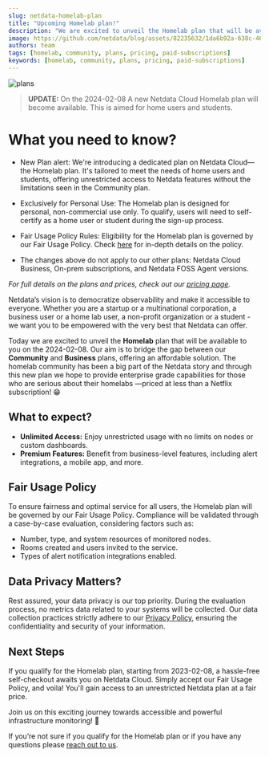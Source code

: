 ```yaml
---
slug: netdata-homelab-plan
title: "Upcoming Homelab plan!"
description: "We are excited to unveil the Homelab plan that will be available to the homelab community."
image: https://github.com/netdata/blog/assets/82235632/1da6b92a-638c-46f9-9711-83e8ff1ffae6
authors: team
tags: [homelab, community, plans, pricing, paid-subscriptions]
keywords: [homelab, community, plans, pricing, paid-subscriptions]
---
```


![plans](https://github.com/netdata/blog/assets/82235632/1da6b92a-638c-46f9-9711-83e8ff1ffae6)

> **UPDATE:** On the 2024-02-08 A new Netdata Cloud Homelab plan will become available. This is aimed for home users and students.

<!--truncate-->

# What you need to know?

* New Plan alert: We're introducing a dedicated plan on Netdata Cloud—the Homelab plan. It's tailored to meet the needs of home users and students, offering unrestricted access to Netdata features without the limitations seen in the Community plan.

* Exclusively for Personal Use: The Homelab plan is designed for personal, non-commercial use only. To qualify, users will need to self-certify as a home user or student during the sign-up process.

* Fair Usage Policy Rules: Eligibility for the Homelab plan is governed by our Fair Usage Policy. Check [here](https://netdata.cloud/fair-usage-policy) for in-depth details on the policy.

* The changes above do not apply to our other plans: Netdata Cloud Business, On-prem subscriptions, and Netdata FOSS Agent versions.

_For full details on the plans and prices, check out our [pricing page](https://www.netdata.cloud/pricing)._


Netdata’s vision is to democratize observability and make it accessible to everyone. Whether you are a startup or a multinational corporation, a business user or a home lab user, a non-profit organization or a student - we want you to be empowered with the very best that Netdata can offer.

Today we are excited to unveil the **Homelab** plan that will be available to you on the 2024-02-08. Our aim is to bridge the gap between our **Community** and **Business** plans, offering an affordable solution. The homelab community has been a big part of the Netdata story and through this new plan we hope to provide enterprise grade capabilities for those who are serious about their homelabs —priced at less than a Netflix subscription! 😁


## What to expect?

* **Unlimited Access:** Enjoy unrestricted usage with no limits on nodes or custom dashboards.
* **Premium Features:** Benefit from business-level features, including alert integrations, a mobile app, and more.

## Fair Usage Policy

To ensure fairness and optimal service for all users, the Homelab plan will be governed by our Fair Usage Policy. Compliance will be validated through a case-by-case evaluation, considering factors such as:
* Number, type, and system resources of monitored nodes.
* Rooms created and users invited to the service.
* Types of alert notification integrations enabled.

## Data Privacy Matters?

Rest assured, your data privacy is our top priority. During the evaluation process, no metrics data related to your systems will be collected. Our data collection practices strictly adhere to our [Privacy Policy](https://www.netdata.cloud/privacy/), ensuring the confidentiality and security of your information.

## Next Steps

If you qualify for the Homelab plan, starting from 2023-02-08, a hassle-free self-checkout awaits you on Netdata Cloud. Simply accept our Fair Usage Policy, and voila! You'll gain access to an unrestricted Netdata plan at a fair price.

Join us on this exciting journey towards accessible and powerful infrastructure monitoring! 🚀

If you’re not sure if you qualify for the Homelab plan or if you have any questions please [reach out to us](mailto:product@netdata.cloud).
